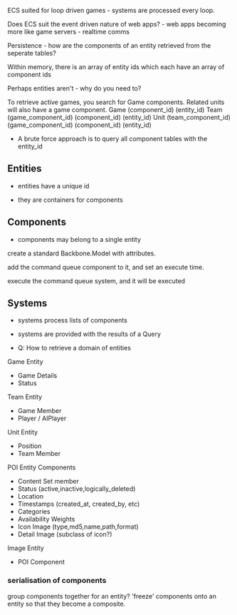 
ECS suited for loop driven games - systems are processed every loop.

Does ECS suit the event driven nature of web apps? - web apps becoming more like game servers - realtime comms

 



Persistence - how are the components of an entity retrieved from the seperate tables?

Within memory, there is an array of entity ids which each have an array of component ids

Perhaps entities aren't - why do you need to?

To retrieve active games, you search for Game components. Related units will also have a
game component. 
Game (component_id) (entity_id)
    Team (game_component_id) (component_id) (entity_id)
        Unit (team_component_id) (game_component_id) (component_id) (entity_id)

- A brute force approach is to query all component tables with the entity_id


## Entities

- entities have a unique id

- they are containers for components


## Components

- components may belong to a single entity

create a standard Backbone.Model with attributes.

add the command queue component to it, and set an execute time.

execute the command queue system, and it will be executed


## Systems

- systems process lists of components

- systems are provided with the results of a Query


- Q: How to retrieve a domain of entities


Game Entity

- Game Details
- Status

Team Entity

- Game Member
- Player / AIPlayer

Unit Entity

- Position
- Team Member




POI Entity Components

- Content Set member
- Status (active,inactive,logically_deleted)
- Location
- Timestamps (created_at, created_by, etc)
- Categories
- Availability Weights
- Icon Image (type,md5,name,path,format)
- Detail Image (subclass of icon?)


Image Entity
- POI Component


### serialisation of components

group components together for an entity? 'freeze' components onto an entity so that they become a
composite.

